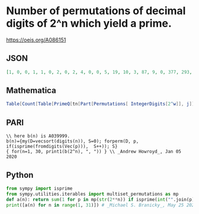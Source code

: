 # Number of permutations of decimal digits of 2^n which yield a prime\.
https://oeis.org/A086151
## JSON
```JSON
[1, 0, 0, 1, 1, 0, 2, 0, 2, 4, 0, 0, 5, 19, 10, 3, 87, 9, 0, 377, 293, 84, 9, 265, 142, 502, 4916, 979, 30453, 38758, 15274, 5270, 10463, 81628, 69189, 91023, 1605954, 378559, 152874, 3447170, 220776, 4350954, 1746163, 51889555, 12949705, 5145813, 202624585, 404342074, 118292490]
```
## Mathematica
```Mathematica
Table[Count[Table[PrimeQ[tn[Part[Permutations[ IntegerDigits[2^w]], j]]], {j, 1, Length[Permutations[ IntegerDigits[2^w]]]}], True], {w, 1, 20}]
```
## PARI
```PARI
\\ here b(n) is A039999.
b(n)={my(D=vecsort(digits(n)), S=0); forperm(D, p, if(isprime(fromdigits(Vec(p))),  S++)); S}
{ for(n=1, 30, print1(b(2^n), ", ")) } \\ _Andrew Howroyd_, Jan 05 2020
```
## Python
```Python
from sympy import isprime
from sympy.utilities.iterables import multiset_permutations as mp
def a(n): return sum(1 for p in mp(str(2**n)) if isprime(int("".join(p))))
print([a(n) for n in range(1, 31)]) # _Michael S. Branicky_, May 25 2023
```
